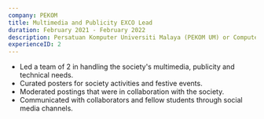 ```yaml
---
company: PEKOM
title: Multimedia and Publicity EXCO Lead
duration: February 2021 - February 2022
description: Persatuan Komputer Universiti Malaya (PEKOM UM) or Computer Society University of Malaya is the Faculty of Computer Science and Information Technology's student society. They primarily organise academic, computing and IT-related programs for UM students.
experienceID: 2
---
```


- Led a team of 2 in handling the society's multimedia, publicity and technical needs.
- Curated posters for society activities and festive events.
- Moderated postings that were in collaboration with the society.
- Communicated with collaborators and fellow students through social media channels.
